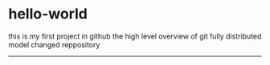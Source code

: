 # hello-world
this is my first project in github
the high level overview of git
fully distributed model
changed reppository

********************
